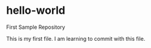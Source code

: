 # hello-world
First Sample Repository

This is my first file. I am learning to commit with this file.
